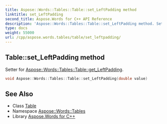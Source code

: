 ```yaml
---
title: Aspose::Words::Tables::Table::set_LeftPadding method
linktitle: set_LeftPadding
second_title: Aspose.Words for C++ API Reference
description: 'Aspose::Words::Tables::Table::set_LeftPadding method. Setter for Aspose::Words::Tables::Table::get_LeftPadding in C++.'
type: docs
weight: 55000
url: /cpp/aspose.words.tables/table/set_leftpadding/
---
```

## Table::set_LeftPadding method


Setter for [Aspose::Words::Tables::Table::get_LeftPadding](../get_leftpadding/).

```cpp
void Aspose::Words::Tables::Table::set_LeftPadding(double value)
```

## See Also

* Class [Table](../)
* Namespace [Aspose::Words::Tables](../../)
* Library [Aspose.Words for C++](../../../)
